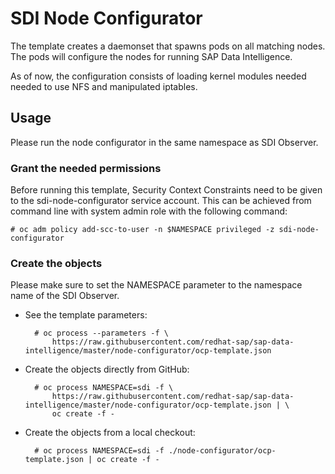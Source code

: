 # SDI Node Configurator

The template creates a daemonset that spawns pods on all matching nodes. The pods will
configure the nodes for running SAP Data Intelligence.

As of now, the configuration consists of loading kernel modules needed needed to use NFS
and manipulated iptables.

## Usage

Please run the node configurator in the same namespace as SDI Observer.

### Grant the needed permissions

Before running this template, Security Context Constraints need to be given to the
sdi-node-configurator service account. This can be achieved from command line with
system admin role with the following command:

    # oc adm policy add-scc-to-user -n $NAMESPACE privileged -z sdi-node-configurator

### Create the objects

Please make sure to set the NAMESPACE parameter to the namespace name of the SDI Observer.

- See the template parameters:

        # oc process --parameters -f \
            https://raw.githubusercontent.com/redhat-sap/sap-data-intelligence/master/node-configurator/ocp-template.json

- Create the objects directly from GitHub:

        # oc process NAMESPACE=sdi -f \
            https://raw.githubusercontent.com/redhat-sap/sap-data-intelligence/master/node-configurator/ocp-template.json | \
            oc create -f -
    
- Create the objects from a local checkout:

        # oc process NAMESPACE=sdi -f ./node-configurator/ocp-template.json | oc create -f -
